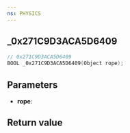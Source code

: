 ```yaml
---
ns: PHYSICS
---
```

## _0x271C9D3ACA5D6409

```c
// 0x271C9D3ACA5D6409
BOOL _0x271C9D3ACA5D6409(Object rope);
```


## Parameters
* **rope**: 

## Return value
